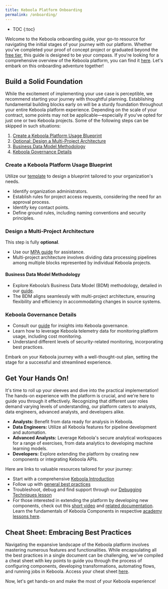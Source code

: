 ```yaml
---
title: Keboola Platform Onboarding
permalink: /onboarding/
---
```


* TOC
{:toc}

Welcome to the Keboola onboarding guide, your go-to resource for navigating the initial stages of your journey with our platform. 
Whether you've completed your proof of concept project or graduated beyond the [free tier](https://connection.north-europe.azure.keboola.com/wizard), this guide is designed to be your compass. 
If you're looking for a comprehensive overview of the Keboola platform, you can find it [here](https://help.keboola.com/overview/). Let's embark on this onboarding adventure together!

## Build a Solid Foundation
While the excitement of implementing your use case is perceptible, we recommend starting your journey with thoughtful planning. 
Establishing fundamental building blocks early on will be a sturdy foundation throughout your entire Keboola platform experience. 
Depending on the scale of your contract, some points may not be applicable—especially if you've opted for just one or two Keboola projects. 
Some of the following steps can be skipped in such situations:

1. [Create a Keboola Platform Usage Blueprint](#create-a-keboola-platform-usage-blueprint)
2. [Optional: Design a Multi-Project Architecture](#design-a-multi-project-architecture)
3. [Business Data Model Methodology](#business-data-model-methodology)
4. [Keboola Governance Details](#keboola-governance-details)
   
### Create a Keboola Platform Usage Blueprint
Utilize our [template](https://keboola.atlassian.net/wiki/spaces/KB/pages/3130458213) to design a blueprint tailored to your organization's needs.

- Identify organization administrators.
- Establish rules for project access requests, considering the need for an approval process.
- Identify key contact points.
- Define ground rules, including naming conventions and security principles.

### Design a Multi-Project Architecture
This step is fully **optional**.

- Use our [MPA guide](https://keboola.atlassian.net/wiki/spaces/KB/pages/2523430919) for assistance.
- Multi-project architecture involves dividing data processing pipelines among multiple blocks represented by individual Keboola projects.

#### Business Data Model Methodology
   - Explore Keboola’s Business Data Model (BDM) methodology, detailed in our [guide](https://keboola.atlassian.net/wiki/spaces/KB/pages/3139600519/Business+Data+Model+BDM+Guide).
   - The BDM aligns seamlessly with multi-project architecture, ensuring flexibility and efficiency in accommodating changes in source systems.

### Keboola Governance Details
- Consult our [guide](https://keboola.atlassian.net/wiki/spaces/KB/pages/3138420748) for insights into Keboola governance.
- Learn how to leverage Keboola telemetry data for monitoring platform usage, including cost monitoring.
- Understand different levels of security-related monitoring, incorporating best practices.

Embark on your Keboola journey with a well-thought-out plan, setting the stage for a successful and streamlined experience.

## Get Your Hands On!
It's time to roll up your sleeves and dive into the practical implementation! The hands-on experience with the platform is crucial, 
and we're here to guide you through it effectively. Recognizing that different user roles demand varying levels of understanding, 
our platform caters to analysts, data engineers, advanced analysts, and developers alike.

- **Analysts:** Benefit from data ready for analysis in Keboola.
- **Data Engineers:** Utilize all Keboola features for pipeline development and automation.
- **Advanced Analysts:** Leverage Keboola's secure analytical workspaces for a range of exercises, from data analytics to developing machine learning models.
- **Developers:** Explore extending the platform by creating new components or integrating Keboola APIs.

Here are links to valuable resources tailored for your journey:
- Start with a comprehensive [Keboola Introduction](https://academy.keboola.com/courses/introduction-2023)
- Follow up with [general best practices](https://academy.keboola.com/courses/best-practices-2023) 
- Troubleshoot, debug and find support through our [Debugging Techniques lesson](https://academy.keboola.com/courses/debug-techniques)
- For those interested in extending the platform by developing new components, check out this [short video](https://www.youtube.com/watch?v=IhET2hDD_1w) and [related documentation](https://developers.keboola.com/extend/). Learn the fundamentals of Keboola Components in respective [academy lessons here](https://academy.keboola.com/courses/common-components-and-processors).

## Cheat Sheet: Embracing Best Practices
Navigating the expansive landscape of the Keboola platform involves mastering numerous features and functionalities. 
While encapsulating all the best practices in a single document can be challenging, we've compiled a cheat sheet with key points to guide you 
through the process of configuring components, developing transformations, automating flows, and running jobs in Keboola. 
Access your cheat sheet [here](https://keboola.atlassian.net/wiki/spaces/KB/pages/3136978980/Cheat+Sheet+Embracing+Best+Practices).

Now, let's get hands-on and make the most of your Keboola experience!
